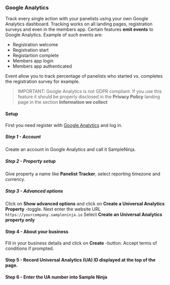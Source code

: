 ### Google Analytics

Track every single action with your panelists using your own Google Analytics dashboard. Tracking works on all landing pages, 
registration surveys and even in the members app. Certain features **emit events** to Google Analytics. Example of such events are:

- Registration welcome
- Registration start
- Registartion complete
- Members app login
- Members app authenticated

Event allow you to track percentage of panelists who started vs. completes the registration survey for example.

> IMPORTANT: Google Analytics is not GDPR compliant. If you use this feature it should be properly disclosed in the **Privacy Policy** landing page in the section **Information we collect**

#### Setup

First you need register with [Google Analytics](https://analytics.google.com) and log in.

##### Step 1 - Account
Create an account in Google Analytics and call it SampleNinja.

##### Step 2 - Property setup
Give property a name like **Panelist Tracker**, select reporting timezone and currency.

##### Step 3 - Advanced options
Click on **Show advanced options** and click on **Create a Universal Analytics Property** -toggle. Next enter the website URL
```https://yourcompany.sampleninja.io```
Select **Create an Universal Analytics property only**

#### Step 4 - About your business
Fill in your business details and click on **Create** -button. Accept terms of conditions if prompted.

#### Step 5 - Record Universal Analytics (UA) ID displayed at the top of the page.

#### Step 6 - Enter the UA number into Sample Ninja

